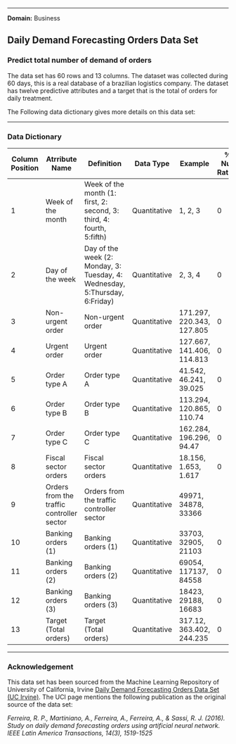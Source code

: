 

---
**Domain:** Business<br/> 

## Daily Demand Forecasting Orders Data Set 

### Predict total number of demand of orders



The data set has 60 rows and 13 columns.
The dataset was collected during 60 days, this is a real database of a brazilian logistics company. 
The dataset has twelve predictive attributes and a target that is the total of orders for daily treatment.

The Following data dictionary gives more details on this data set:

---

### Data Dictionary 

| Column   Position 	| Atrribute Name                              	| Definition                                                                    	| Data Type    	| Example                   	| % Null Ratios 	|
|-------------------	|---------------------------------------------	|-------------------------------------------------------------------------------	|--------------	|---------------------------	|---------------	|
| 1                 	| Week of the month                           	| Week of the month (1: first, 2:   second, 3: third, 4: fourth, 5:fifth)       	| Quantitative 	| 1, 2, 3                   	| 0             	|
| 2                 	| Day of the week                             	| Day of the week (2: Monday, 3:   Tuesday, 4: Wednesday, 5:Thursday, 6:Friday) 	| Quantitative 	| 2, 3, 4                   	| 0             	|
| 3                 	| Non-urgent order                            	| Non-urgent order                                                              	| Quantitative 	| 171.297, 220.343, 127.805 	| 0             	|
| 4                 	| Urgent order                                	| Urgent order                                                                  	| Quantitative 	| 127.667, 141.406, 114.813 	| 0             	|
| 5                 	| Order type A                                	| Order type A                                                                  	| Quantitative 	| 41.542, 46.241, 39.025    	| 0             	|
| 6                 	| Order type B                                	| Order type B                                                                  	| Quantitative 	| 113.294, 120.865, 110.74  	| 0             	|
| 7                 	| Order type C                                	| Order type C                                                                  	| Quantitative 	| 162.284, 196.296, 94.47   	| 0             	|
| 8                 	| Fiscal sector orders                        	| Fiscal sector orders                                                          	| Quantitative 	| 18.156, 1.653, 1.617      	| 0             	|
| 9                 	| Orders from the traffic   controller sector 	| Orders from the traffic   controller sector                                   	| Quantitative 	| 49971, 34878, 33366       	|               	|
| 10                	| Banking orders (1)                          	| Banking orders (1)                                                            	| Quantitative 	| 33703, 32905, 21103       	| 0             	|
| 11                	| Banking orders (2)                          	| Banking orders (2)                                                            	| Quantitative 	| 69054, 117137, 84558      	| 0             	|
| 12                	| Banking orders (3)                          	| Banking orders (3)                                                            	| Quantitative 	| 18423, 29188, 16683       	| 0             	|
| 13                	| Target (Total orders)                       	| Target (Total orders)                                                         	| Quantitative 	| 317.12, 363.402, 244.235  	| 0             	|
---

### Acknowledgement

This data set has been sourced from the Machine Learning Repository of University of California, Irvine [Daily Demand Forecasting Orders Data Set (UC Irvine)](https://archive.ics.uci.edu/ml/datasets/Daily+Demand+Forecasting+Orders). 
The UCI page mentions the following publication as the original source of the data set:

*Ferreira, R. P., Martiniano, A., Ferreira, A., Ferreira, A., & Sassi, R. J. (2016). Study on daily demand forecasting orders using artificial neural network. IEEE Latin America Transactions, 14(3), 1519-1525*
